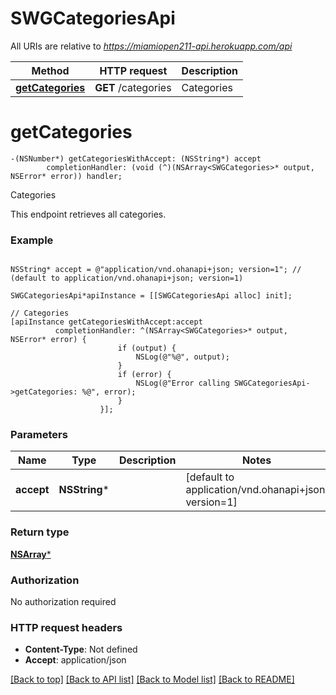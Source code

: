 # SWGCategoriesApi

All URIs are relative to *https://miamiopen211-api.herokuapp.com/api*

Method | HTTP request | Description
------------- | ------------- | -------------
[**getCategories**](SWGCategoriesApi.md#getcategories) | **GET** /categories | Categories


# **getCategories**
```objc
-(NSNumber*) getCategoriesWithAccept: (NSString*) accept
        completionHandler: (void (^)(NSArray<SWGCategories>* output, NSError* error)) handler;
```

Categories

This endpoint retrieves all categories.

### Example 
```objc

NSString* accept = @"application/vnd.ohanapi+json; version=1"; //  (default to application/vnd.ohanapi+json; version=1)

SWGCategoriesApi*apiInstance = [[SWGCategoriesApi alloc] init];

// Categories
[apiInstance getCategoriesWithAccept:accept
          completionHandler: ^(NSArray<SWGCategories>* output, NSError* error) {
                        if (output) {
                            NSLog(@"%@", output);
                        }
                        if (error) {
                            NSLog(@"Error calling SWGCategoriesApi->getCategories: %@", error);
                        }
                    }];
```

### Parameters

Name | Type | Description  | Notes
------------- | ------------- | ------------- | -------------
 **accept** | **NSString***|  | [default to application/vnd.ohanapi+json; version&#x3D;1]

### Return type

[**NSArray<SWGCategories>***](SWGCategories.md)

### Authorization

No authorization required

### HTTP request headers

 - **Content-Type**: Not defined
 - **Accept**: application/json

[[Back to top]](#) [[Back to API list]](../README.md#documentation-for-api-endpoints) [[Back to Model list]](../README.md#documentation-for-models) [[Back to README]](../README.md)


